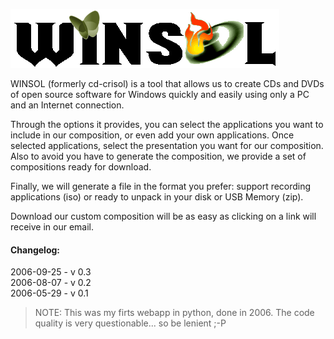 ![](./web/static/images/logo-big.png "cats logo")


WINSOL (formerly cd-crisol) is a tool that allows us to create CDs and DVDs of open source software for Windows quickly and easily using only a PC and an Internet connection.

Through the options it provides, you can select the applications you want to include in our composition, or even add your own applications. Once selected applications, select the presentation you want for our composition. Also to avoid you have to generate the composition, we provide a set of compositions ready for download.

Finally, we will generate a file in the format you prefer: support recording applications (iso) or ready to unpack in your disk or USB Memory (zip).

Download our custom composition will be as easy as clicking on a link will receive in our email.

#### Changelog:
2006-09-25 - v 0.3  
2006-08-07 - v 0.2  
2006-05-29 - v 0.1  
  
  
> NOTE: This was my firts webapp in python, done in 2006. The code quality is very questionable... so be lenient ;-P
